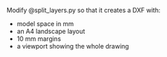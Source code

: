 Modify @split_layers.py so that it creates a DXF with:
- model space in mm
- an A4 landscape layout
- 10 mm margins
- a viewport showing the whole drawing
